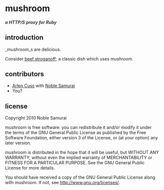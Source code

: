 # mushroom
##### <span style="color: #333">a HTTP/S proxy for Ruby</span> 

## introduction

_mushroom_s are delicious.

Consider [beef stroganoff](http://en.wikipedia.org/wiki/Beef_stroganoff); a classic dish which uses _mushroom_.

## contributors

 - [Arlen Cuss](http://github.com/celtic) with [Noble Samurai](http://github.com/noblesamurai)
 - You?

## license

Copyright 2010 Noble Samurai

mushroom is free software: you can redistribute it and/or modify it under the terms of the GNU General Public License as published by the Free Software Foundation, either version 3 of the License, or (at your option) any later version.

mushroom is distributed in the hope that it will be useful, but WITHOUT ANY WARRANTY; without even the implied warranty of MERCHANTABILITY or FITNESS FOR A PARTICULAR PURPOSE.  See the GNU General Public License for more details.

You should have received a copy of the GNU General Public License along with mushroom.  If not, see http://www.gnu.org/licenses/.

